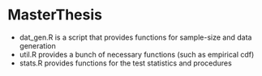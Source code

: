 # MasterThesis

* dat_gen.R is a script that provides functions for sample-size and data generation
* util.R provides a bunch of necessary functions (such as empirical cdf)
* stats.R provides functions for the test statistics and procedures
